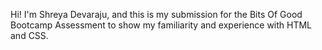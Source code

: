Hi! I'm Shreya Devaraju, and this is my submission for the Bits Of Good Bootcamp Assessment to show my familiarity and experience with HTML and CSS.
